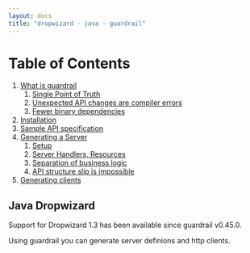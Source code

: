```yaml
---
layout: docs
title: "dropwizard - java - guardrail"
---
```


Table of Contents
=================

1. [What is guardrail](what-is-guardrail)
   1. [Single Point of Truth](what-is-guardrail#single-point-of-truth)
   1. [Unexpected API changes are compiler errors](what-is-guardrail#unexpected-api-changes-are-compiler-errors)
   1. [Fewer binary dependencies](what-is-guardrail#fewer-binary-dependencies)
1. [Installation](installation)
1. [Sample API specification](sample-api-specification)
1. [Generating a Server](generating-a-server)
   1. [Setup](generating-a-server#setup)
   1. [Server Handlers, Resources](generating-a-server#server-handlers-resources)
   1. [Separation of business logic](generating-a-server#separation-of-business-logic)
   1. [API structure slip is impossible](generating-a-server#api-structure-slip-is-impossible)
1. [Generating clients](generating-clients)

Java Dropwizard
---------------

Support for Dropwizard 1.3 has been available since guardrail v0.45.0.

Using guardrail you can generate server definions and http clients.
